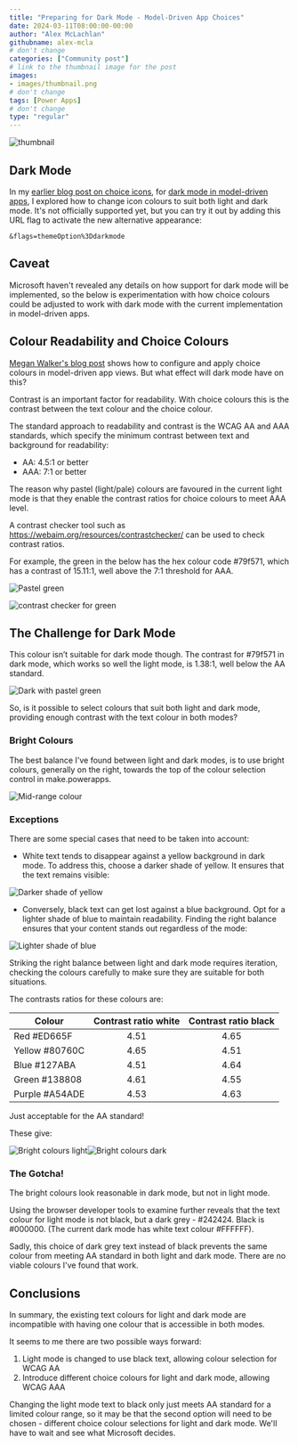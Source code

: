 ```yaml
---
title: "Preparing for Dark Mode - Model-Driven App Choices"
date: 2024-03-11T08:00:00-00:00
author: "Alex McLachlan"
githubname: alex-mcla
# don't change
categories: ["Community post"]
# link to the thumbnail image for the post
images:
- images/thumbnail.png
# don't change
tags: [Power Apps]
# don't change
type: "regular"
---
```


![thumbnail](images/thumbnail.png)

## Dark Mode

In my [earlier blog post on choice icons](https://pnp.github.io/blog/post/preparing-for-dark-mode-model-driven-app-icons/), for [dark mode in model-driven apps](https://hackingpowerplatform.com/dark-mode-for-microsoft-dataverse/), I explored how to change icon colours to suit both light and dark mode. It's not officially supported yet, but you can try it out by adding this URL flag to activate the new alternative appearance:

```text
&flags=themeOption%3Ddarkmode
```

## Caveat

Microsoft haven't revealed any details on how support for dark mode will be implemented, so the below is experimentation with how choice colours could be adjusted to work with dark mode with the current implementation in model-driven apps.

## Colour Readability and Choice Colours

[Megan Walker's blog post](https://meganvwalker.com/grid-components-in-model-driven-apps-d365/) shows how to configure and apply choice colours in model-driven app views. But what effect will dark mode have on this?

Contrast is an important factor for readability. With choice colours this is the contrast between the text colour and the choice colour.

The standard approach to readability and contrast is the WCAG AA and AAA standards, which specify  the minimum contrast between text and background for readability:

- AA: 4.5:1 or better
- AAA: 7:1 or better

The reason why pastel (light/pale) colours are favoured in the current light mode is that they enable the contrast ratios for choice colours to meet AAA level.

A contrast checker tool such as https://webaim.org/resources/contrastchecker/ can be used to check contrast ratios.

For example, the green in the below has the hex colour code #79f571, which has a contrast of 15.11:1, well above the 7:1 threshold for AAA.

![Pastel green](images/pastel-with-green.png)

![contrast checker for green](images/contrast-checker-green.png)

## The Challenge for Dark Mode

This colour isn’t suitable for dark mode though. The contrast for #79f571 in dark mode, which works so well the light mode, is 1.38:1, well below the AA standard.

![Dark with pastel green](images/dark-with-green.png)

So, is it possible to select colours that suit both light and dark mode, providing enough contrast with the text colour in both modes?

### Bright Colours

The best balance I've found between light and dark modes, is to use bright colours, generally on the right, towards the top of the colour selection control in make.powerapps.

![Mid-range colour](images/mid-range.png)

### Exceptions

There are some special cases that need to be taken into account:

- White text tends to disappear against a yellow background in dark mode. To address this, choose a darker shade of yellow. It ensures that the text remains visible:

![Darker shade of yellow](images/yellow.png)

- Conversely, black text can get lost against a blue background. Opt for a lighter shade of blue to maintain readability. Finding the right balance ensures that your content stands out regardless of the mode:

![Lighter shade of blue](images/blue.png)

Striking the right balance between light and dark mode requires iteration, checking the colours carefully to make sure they are suitable for both situations.

The contrasts ratios for these colours are:

|Colour|Contrast ratio white|Contrast ratio black|
|--|:--:|:--:|
|Red #ED665F|4.51|4.65|
|Yellow #80760C|4.65|4.51|
|Blue #127ABA|4.51|4.64|
|Green #138808|4.61|4.55|
|Purple #A54ADE|4.53|4.63|

Just acceptable for the AA standard!

These give:

![Bright colours light](images/mid-bright-view.png)![Bright colours dark](images/mid-bright-view-dark.png)

### The Gotcha!

The bright colours look reasonable in dark mode, but not in light mode.

Using the browser developer tools to examine further reveals that the text colour for light mode is not black, but a dark grey - #242424. Black is #000000. (The current dark mode has white text colour #FFFFFF).

Sadly, this choice of dark grey text instead of black prevents the same colour from meeting AA standard in both light and dark mode. There are no viable colours I've found that work.

## Conclusions

In summary, the existing text colours for light and dark mode are incompatible with having one colour that is accessible in both modes.

It seems to me there are two possible ways forward:

1. Light mode is changed to use black text, allowing colour selection for WCAG AA
2. Introduce different choice colours for light and dark mode, allowing WCAG AAA

Changing the light mode text to black only just meets AA standard for a limited colour range, so it may be that the second option will need to be chosen - different choice colour selections for light and dark mode. We'll have to wait and see what Microsoft decides.
